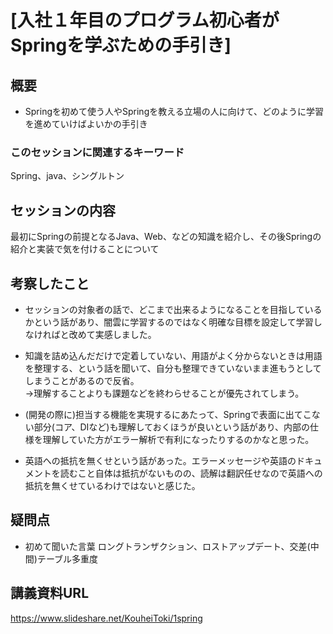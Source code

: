 # [入社１年目のプログラム初心者がSpringを学ぶための手引き]

## 概要
* Springを初めて使う人やSpringを教える立場の人に向けて、どのように学習を進めていけばよいかの手引き

### このセッションに関連するキーワード
Spring、java、シングルトン

## セッションの内容
最初にSpringの前提となるJava、Web、などの知識を紹介し、その後Springの紹介と実装で気を付けることについて

## 考察したこと
- セッションの対象者の話で、どこまで出来るようになることを目指しているかという話があり、闇雲に学習するのではなく明確な目標を設定して学習しなければと改めて実感しました。

- 知識を詰め込んだだけで定着していない、用語がよく分からないときは用語を整理する、という話を聞いて、自分も整理できていないまま進もうとしてしまうことがあるので反省。<br>→理解することよりも課題などを終わらせることが優先されてしまう。

- (開発の際に)担当する機能を実現するにあたって、Springで表面に出てこない部分(コア、DIなど)も理解しておくほうが良いという話があり、内部の仕様を理解していた方がエラー解析で有利になったりするのかなと思った。

- 英語への抵抗を無くせという話があった。エラーメッセージや英語のドキュメントを読むこと自体は抵抗がないものの、読解は翻訳任せなので英語への抵抗を無くせているわけではないと感じた。

## 疑問点
- 初めて聞いた言葉
ロングトランザクション、ロストアップデート、交差(中間)テーブル多重度

## 講義資料URL
https://www.slideshare.net/KouheiToki/1spring
